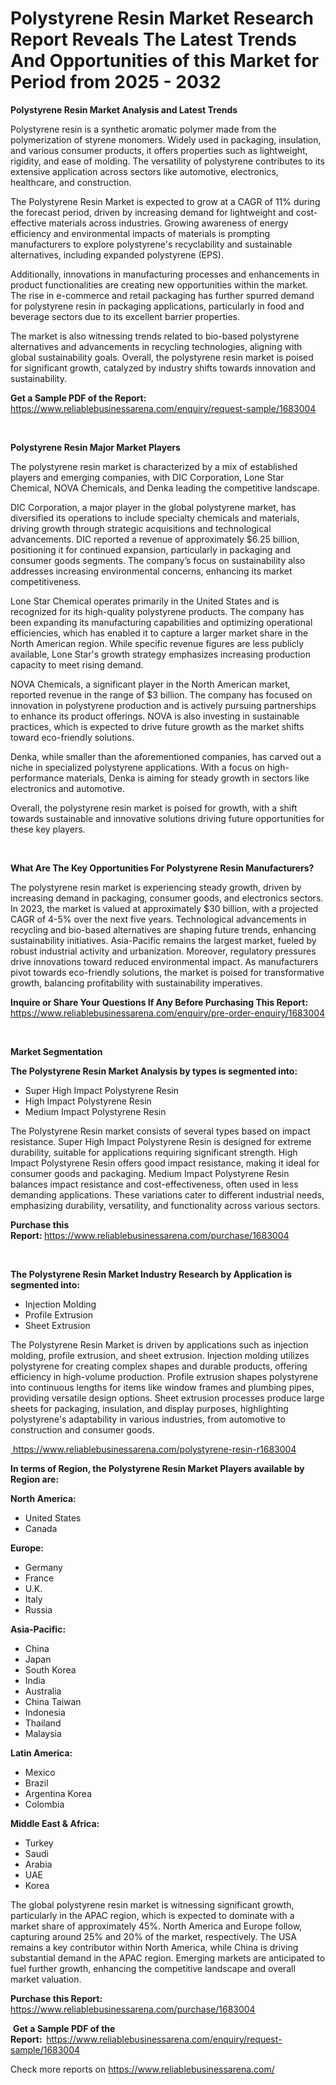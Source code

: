 <p><h1>Polystyrene Resin Market Research Report Reveals The Latest Trends And Opportunities of this Market for Period from 2025 - 2032</h1></p><p><strong>Polystyrene Resin Market Analysis and Latest Trends</strong></p>
<p><p>Polystyrene resin is a synthetic aromatic polymer made from the polymerization of styrene monomers. Widely used in packaging, insulation, and various consumer products, it offers properties such as lightweight, rigidity, and ease of molding. The versatility of polystyrene contributes to its extensive application across sectors like automotive, electronics, healthcare, and construction.</p><p>The Polystyrene Resin Market is expected to grow at a CAGR of 11% during the forecast period, driven by increasing demand for lightweight and cost-effective materials across industries. Growing awareness of energy efficiency and environmental impacts of materials is prompting manufacturers to explore polystyrene's recyclability and sustainable alternatives, including expanded polystyrene (EPS). </p><p>Additionally, innovations in manufacturing processes and enhancements in product functionalities are creating new opportunities within the market. The rise in e-commerce and retail packaging has further spurred demand for polystyrene resin in packaging applications, particularly in food and beverage sectors due to its excellent barrier properties. </p><p>The market is also witnessing trends related to bio-based polystyrene alternatives and advancements in recycling technologies, aligning with global sustainability goals. Overall, the polystyrene resin market is poised for significant growth, catalyzed by industry shifts towards innovation and sustainability.</p></p>
<p><strong>Get a Sample PDF of the Report:&nbsp;</strong> <a href="https://www.reliablebusinessarena.com/enquiry/request-sample/1683004?utm_campaign=2003&utm_medium=2&utm_source=Github&utm_content=ia&utm_term=30012025&utm_id=polystyrene-resin">https://www.reliablebusinessarena.com/enquiry/request-sample/1683004</a></p>
<p>&nbsp;</p>
<p><strong>Polystyrene Resin Major Market Players</strong></p>
<p><p>The polystyrene resin market is characterized by a mix of established players and emerging companies, with DIC Corporation, Lone Star Chemical, NOVA Chemicals, and Denka leading the competitive landscape.</p><p>DIC Corporation, a major player in the global polystyrene market, has diversified its operations to include specialty chemicals and materials, driving growth through strategic acquisitions and technological advancements. DIC reported a revenue of approximately $6.25 billion, positioning it for continued expansion, particularly in packaging and consumer goods segments. The company’s focus on sustainability also addresses increasing environmental concerns, enhancing its market competitiveness.</p><p>Lone Star Chemical operates primarily in the United States and is recognized for its high-quality polystyrene products. The company has been expanding its manufacturing capabilities and optimizing operational efficiencies, which has enabled it to capture a larger market share in the North American region. While specific revenue figures are less publicly available, Lone Star's growth strategy emphasizes increasing production capacity to meet rising demand.</p><p>NOVA Chemicals, a significant player in the North American market, reported revenue in the range of $3 billion. The company has focused on innovation in polystyrene production and is actively pursuing partnerships to enhance its product offerings. NOVA is also investing in sustainable practices, which is expected to drive future growth as the market shifts toward eco-friendly solutions.</p><p>Denka, while smaller than the aforementioned companies, has carved out a niche in specialized polystyrene applications. With a focus on high-performance materials, Denka is aiming for steady growth in sectors like electronics and automotive. </p><p>Overall, the polystyrene resin market is poised for growth, with a shift towards sustainable and innovative solutions driving future opportunities for these key players.</p></p>
<p>&nbsp;</p>
<p><strong>What Are The Key Opportunities For Polystyrene Resin Manufacturers?</strong></p>
<p><p>The polystyrene resin market is experiencing steady growth, driven by increasing demand in packaging, consumer goods, and electronics sectors. In 2023, the market is valued at approximately $30 billion, with a projected CAGR of 4-5% over the next five years. Technological advancements in recycling and bio-based alternatives are shaping future trends, enhancing sustainability initiatives. Asia-Pacific remains the largest market, fueled by robust industrial activity and urbanization. Moreover, regulatory pressures drive innovations toward reduced environmental impact. As manufacturers pivot towards eco-friendly solutions, the market is poised for transformative growth, balancing profitability with sustainability imperatives.</p></p>
<p><strong>Inquire or Share Your Questions If Any Before Purchasing This Report:</strong> <a href="https://www.reliablebusinessarena.com/enquiry/pre-order-enquiry/1683004?utm_campaign=2003&utm_medium=2&utm_source=Github&utm_content=ia&utm_term=30012025&utm_id=polystyrene-resin">https://www.reliablebusinessarena.com/enquiry/pre-order-enquiry/1683004</a></p>
<p>&nbsp;</p>
<p><strong>Market Segmentation</strong></p>
<p><strong>The Polystyrene Resin Market Analysis by types is segmented into:</strong></p>
<p><ul><li>Super High Impact Polystyrene Resin</li><li>High Impact Polystyrene Resin</li><li>Medium Impact Polystyrene Resin</li></ul></p>
<p><p>The Polystyrene Resin market consists of several types based on impact resistance. Super High Impact Polystyrene Resin is designed for extreme durability, suitable for applications requiring significant strength. High Impact Polystyrene Resin offers good impact resistance, making it ideal for consumer goods and packaging. Medium Impact Polystyrene Resin balances impact resistance and cost-effectiveness, often used in less demanding applications. These variations cater to different industrial needs, emphasizing durability, versatility, and functionality across various sectors.</p></p>
<p><strong>Purchase this Report:&nbsp;</strong><a href="https://www.reliablebusinessarena.com/purchase/1683004?utm_campaign=2003&utm_medium=2&utm_source=Github&utm_content=ia&utm_term=30012025&utm_id=polystyrene-resin">https://www.reliablebusinessarena.com/purchase/1683004</a></p>
<p>&nbsp;</p>
<p><strong>The Polystyrene Resin Market Industry Research by Application is segmented into:</strong></p>
<p><ul><li>Injection Molding</li><li>Profile Extrusion</li><li>Sheet Extrusion</li></ul></p>
<p><p>The Polystyrene Resin Market is driven by applications such as injection molding, profile extrusion, and sheet extrusion. Injection molding utilizes polystyrene for creating complex shapes and durable products, offering efficiency in high-volume production. Profile extrusion shapes polystyrene into continuous lengths for items like window frames and plumbing pipes, providing versatile design options. Sheet extrusion processes produce large sheets for packaging, insulation, and display purposes, highlighting polystyrene's adaptability in various industries, from automotive to construction and consumer goods.</p></p>
<p><a href="https://www.reliablebusinessarena.com/polystyrene-resin-r1683004?utm_campaign=2003&utm_medium=2&utm_source=Github&utm_content=ia&utm_term=30012025&utm_id=polystyrene-resin">&nbsp;https://www.reliablebusinessarena.com/polystyrene-resin-r1683004</a></p>
<p><strong>In terms of Region, the Polystyrene Resin Market Players available by Region are:</strong></p>
<p>
    <p> <strong> North America: </strong>
        <ul>
            <li>United States</li>
            <li>Canada</li>
        </ul>
        </p> 
    <p> <strong> Europe: </strong>
        <ul>
            <li>Germany</li>
            <li>France</li>
            <li>U.K.</li>
            <li>Italy</li>
            <li>Russia</li>
        </ul>
        </p> 
    <p> <strong> Asia-Pacific: </strong>
        <ul>
            <li>China</li>
            <li>Japan</li>
            <li>South Korea</li>
            <li>India</li>
            <li>Australia</li>
            <li>China Taiwan</li>
            <li>Indonesia</li>
            <li>Thailand</li>
            <li>Malaysia</li>
        </ul>
        </p> 
    <p> <strong> Latin America: </strong>
        <ul>
            <li>Mexico</li>
            <li>Brazil</li>
            <li>Argentina Korea</li>
            <li>Colombia</li>
        </ul>
        </p> 
    <p> <strong> Middle East & Africa: </strong>
        <ul>
            <li>Turkey</li>
            <li>Saudi</li>
            <li>Arabia</li>
            <li>UAE</li>
            <li>Korea</li>
        </ul>
    </p>
    </p>
<p><p>The global polystyrene resin market is witnessing significant growth, particularly in the APAC region, which is expected to dominate with a market share of approximately 45%. North America and Europe follow, capturing around 25% and 20% of the market, respectively. The USA remains a key contributor within North America, while China is driving substantial demand in the APAC region. Emerging markets are anticipated to fuel further growth, enhancing the competitive landscape and overall market valuation.</p></p>
<p><strong>Purchase this Report: </strong><a href="https://www.reliablebusinessarena.com/purchase/1683004?utm_campaign=2003&utm_medium=2&utm_source=Github&utm_content=ia&utm_term=30012025&utm_id=polystyrene-resin">https://www.reliablebusinessarena.com/purchase/1683004</a></p>
<p>&nbsp;<strong>Get a Sample PDF of the Report:&nbsp;&nbsp;</strong><a href="https://www.reliablebusinessarena.com/enquiry/request-sample/1683004?utm_campaign=2003&utm_medium=2&utm_source=Github&utm_content=ia&utm_term=30012025&utm_id=polystyrene-resin">https://www.reliablebusinessarena.com/enquiry/request-sample/1683004</a></p>
<p><strong></strong></p>
<p>Check more reports on <a href="https://www.reliablebusinessarena.com/?utm_campaign=2003&utm_medium=2&utm_source=Github&utm_content=ia&utm_term=30012025&utm_id=polystyrene-resin">https://www.reliablebusinessarena.com/</a></p>